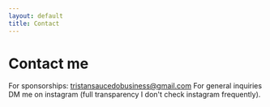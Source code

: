 ```yaml
---
layout: default
title: Contact
---
```


# Contact me

For sponsorships: tristansaucedobusiness@gmail.com
For general inquiries DM me on instagram (full transparency I don't check instagram frequently).